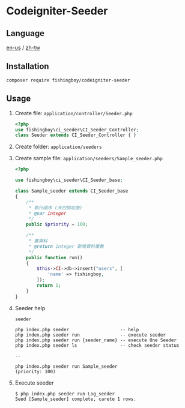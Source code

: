 # Codeigniter-Seeder

## Language

[en-us](README.md) / 
[zh-tw](README-zh-tw.md)

## Installation
```
composer require fishingboy/codeigniter-seeder
```

## Usage
1. Create file: `application/controller/Seeder.php`
    ```php
    <?php
    use fishingboy\ci_seeder\CI_Seeder_Controller;
    class Seeder extends CI_Seeder_Controller { }
    ```
    
2. Create folder: `application/seeders`

3. Create sample file: `application/seeders/Sample_seeder.php`
    ```php
    <?php
    
    use fishingboy\ci_seeder\CI_Seeder_base;
    
    class Sample_seeder extends CI_Seeder_base
    {
        /**
         * 執行順序 (大的排前面)
         * @var integer
         */
        public $priority = 100;
    
        /**
         * 塞資料
         * @return integer 新增資料筆數
         */
        public function run()
        {
            $this->CI->db->insert("users", [
                'name' => fishingboy,
            ]);
            return 1;
        }
    }
    
    ```
    
4. Seeder help
    ```shell
    seeder
    
    php index.php seeder                   -- help 
    php index.php seeder run               -- execute seeder 
    php index.php seeder run {seeder_name} -- execute One Seeder
    php index.php seeder ls                -- check seeder status 
    
    --

    php index.php seeder run Sample_seeder                     (priority: 100)
    ```
    
5. Execute seeder
   ```shell
   $ php index.php seeder run Log_seeder
   Seed [Sample_seeder] complete, carete 1 rows. 

   ```

